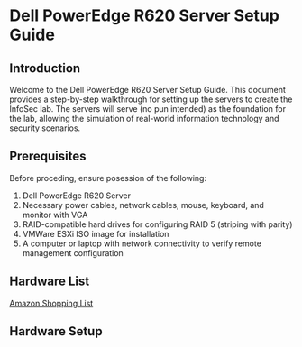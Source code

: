 # Dell PowerEdge R620 Server Setup Guide
## Introduction
Welcome to the Dell PowerEdge R620 Server Setup Guide. This document provides a step-by-step walkthrough for setting up the servers to create the InfoSec lab.
The servers will serve (no pun intended) as the foundation for the lab, allowing the simulation of real-world information technology and security scenarios.
## Prerequisites
Before proceding, ensure posession of the following:
1. Dell PowerEdge R620 Server
2. Necessary power cables, network cables, mouse, keyboard, and monitor with VGA
3. RAID-compatible hard drives for configuring RAID 5 (striping with parity)
4. VMWare ESXi ISO image for installation
5. A computer or laptop with network connectivity to verify remote management configuration
## Hardware List
[Amazon Shopping List](https://www.amazon.com/hz/wishlist/ls/FFAQ4AJTO8Y9?ref_=wl_share)
## Hardware Setup
